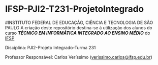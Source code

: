 # IFSP-PJI2-T231-ProjetoIntegrado
#INSTITUTO FEDERAL DE EDUCAÇÃO, CIÊNCIA E TECNOLOGIA DE SÃO PAULO
A criação deste repositório destina-se à utilização dos alunos do curso ***TÉCNICO EM INFORMÁTICA INTEGRADO AO ENSINO MÉDIO*** do [IFSP](https://spo.ifsp.edu.br/)

Disciplina: PJI2-Projeto Integrado-Turma 231

Professor Responsável: Carlos Veríssimo (verissimo.carlos@ifsp.edu.br)

